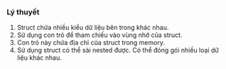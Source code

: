 ### Lý thuyết

1. Struct chứa nhiều kiểu dữ liệu bên trong khác nhau.
2. Sử dụng con trỏ để tham chiếu vào vùng nhớ của struct.
3. Con trỏ này chứa địa chỉ của struct trong memory.
4. Sử dụng struct có thể sài nested được. Có thể đóng gói nhiều loại dữ liệu khác nhau.
